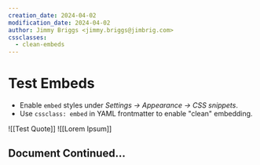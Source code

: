 ```yaml
---
creation_date: 2024-04-02
modification_date: 2024-04-02
author: Jimmy Briggs <jimmy.briggs@jimbrig.com>
cssclasses:
  - clean-embeds
---
```



# Test Embeds

- Enable `embed` styles under *Settings → Appearance → CSS snippets*.
- Use `cssclass: embed` in YAML frontmatter to enable "clean" embedding.

![[Test Quote]]
![[Lorem Ipsum]]

## Document Continued...
